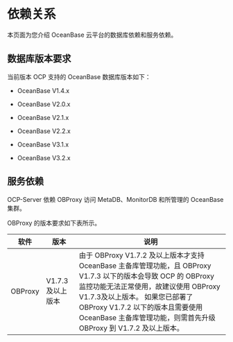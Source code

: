 # 依赖关系

本页面为您介绍 OceanBase 云平台的数据库依赖和服务依赖。

## 数据库版本要求

当前版本 OCP 支持的 OceanBase 数据库版本如下：

* OceanBase V1.4.x

* OceanBase V2.0.x

* OceanBase V2.1.x

* OceanBase V2.2.x

* OceanBase V3.1.x

* OceanBase V3.2.x

## 服务依赖

OCP-Server 依赖 OBProxy 访问 MetaDB、MonitorDB 和所管理的 OceanBase 集群。

OBProxy 的版本要求如下表所示。

| **软件**  |    **版本**    |                                                                                                             **说明**                                                                                                             |
|---------|--------------|--------------------------------------------------------------------------------------------------------------------------------------------------------------------------------------------------------------------------------|
| OBProxy | V1.7.3 及以上版本 | 由于 OBProxy V1.7.2 及以上版本才支持 OceanBase 主备库管理功能，且 OBProxy V1.7.3 以下的版本会导致 OCP 的 OBProxy 监控功能无法正常使用，故建议使用 OBProxy V1.7.3及以上版本。 如果您已部署了 OBProxy V1.7.2 以下的版本且需要使用 OceanBase  主备库管理功能，则需首先升级 OBProxy 到 V1.7.2 及以上版本。 |
